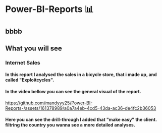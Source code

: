 # Power-BI-Reports 📊
## bbbb
## What you will see
### Internet Sales
#### In this report I analysed the sales in a bicycle store, that i made up, and called "Exploitcycles".
#### In the video bellow you can see the general visual of the report.
https://github.com/mandyyy25/Power-BI-Reports-/assets/161378989/a0a7a4eb-4cd5-43da-ac36-de4fc2b36053
#### Here you can see the drill-through I added that "make easy" the client. filtring the country you wanna see a more detailed analyses.

